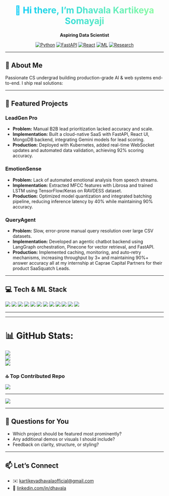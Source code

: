<div align="center">
  <h1 style="background: linear-gradient(90deg, #00C9FF, #92FE9D); -webkit-background-clip: text; color: transparent;">
    👋 Hi there, I’m Dhavala Kartikeya Somayaji
  </h1>
  <p><strong>Aspiring Data Scientist</strong></p>
  <p>
    <a href="#"><img src="https://img.shields.io/badge/Python-3776AB?style=flat&logo=python&logoColor=white" alt="Python"></a>
    <a href="#"><img src="https://img.shields.io/badge/FastAPI-009688?style=flat&logo=fastapi&logoColor=white" alt="FastAPI"></a>
    <a href="#"><img src="https://img.shields.io/badge/React-20232A?style=flat&logo=react&logoColor=61DAFB" alt="React"></a>
    <a href="#"><img src="https://img.shields.io/badge/ML-FF6F61?style=flat&logo=tensorflow&logoColor=white" alt="ML"></a>
    <a href="#"><img src="https://img.shields.io/badge/Research-6C63FF?style=flat&logo=arxiv&logoColor=white" alt="Research"></a>
  </p>
</div>

---

## 🔭 About Me  
Passionate CS undergrad building production-grade AI & web systems end-to-end. I ship real solutions:


---

## 🚀 Featured Projects  

### LeadGen Pro  
- **Problem:** Manual B2B lead prioritization lacked accuracy and scale.  
- **Implementation:** Built a cloud-native SaaS with FastAPI, React UI, MongoDB backend, integrating Gemini models for lead scoring.  
- **Production:** Deployed with Kubernetes, added real-time WebSocket updates and automated data validation, achieving 92% scoring accuracy.

### EmotionSense  
- **Problem:** Lack of automated emotional analysis from speech streams.  
- **Implementation:** Extracted MFCC features with Librosa and trained LSTM using TensorFlow/Keras on RAVDESS dataset.  
- **Production:** Optimized model quantization and integrated batching pipeline, reducing inference latency by 40% while maintaining 90% accuracy.

### QueryAgent  
- **Problem:** Slow, error-prone manual query resolution over large CSV datasets.  
- **Implementation:** Developed an agentic chatbot backend using LangGraph orchestration, Pinecone for vector retrieval, and FastAPI.  
- **Production:** Implemented caching, monitoring, and auto-retry mechanisms, increasing throughput by 3× and maintaining 90%+ answer accuracy all at my internship at Caprae Capital Partners for their product SaaSquatch Leads.

---

## 💻 Tech & ML Stack  
<p>
  <a href="#"><img src="https://img.shields.io/badge/Python-3776AB?style=flat&logo=python"></a>
  <a href="#"><img src="https://img.shields.io/badge/FastAPI-009688?style=flat&logo=fastapi"></a>
  <a href="#"><img src="https://img.shields.io/badge/React-20232A?style=flat&logo=react"></a>
  <a href="#"><img src="https://img.shields.io/badge/TensorFlow-FF6F61?style=flat&logo=tensorflow"></a>
  <a href="#"><img src="https://img.shields.io/badge/PyTorch-EE4C2C?style=flat&logo=pytorch"></a>
  <a href="#"><img src="https://img.shields.io/badge/Scikit--learn-F7931E?style=flat&logo=scikit-learn"></a>
  <a href="#"><img src="https://img.shields.io/badge/Pinecone-00C4CC?style=flat"></a>
  <a href="#"><img src="https://img.shields.io/badge/LangGraph-8D6EFF?style=flat"></a>
  <a href="#"><img src="https://img.shields.io/badge/Librosa-1D70B8?style=flat"></a>
  <a href="#"><img src="https://img.shields.io/badge/MongoDB-47A248?style=flat&logo=mongodb"></a>
  <a href="#"><img src="https://img.shields.io/badge/AWS-232F3E?style=flat&logo=amazonaws"></a>
  <a href="#"><img src="https://img.shields.io/badge/Kubernetes-326CE5?style=flat&logo=kubernetes"></a>
</p>

___
---
# 📊 GitHub Stats:
![](https://github-readme-stats.vercel.app/api?username=Knightkolla&theme=tokyonight&hide_border=false&include_all_commits=true&count_private=true)<br/>
![](https://nirzak-streak-stats.vercel.app/?user=Knightkolla&theme=tokyonight&hide_border=false)<br/>
![](https://github-readme-stats.vercel.app/api/top-langs/?username=Knightkolla&theme=tokyonight&hide_border=false&include_all_commits=true&count_private=true&layout=compact)

### 🔝 Top Contributed Repo
![](https://github-contributor-stats.vercel.app/api?username=Knightkolla&limit=5&theme=dark&combine_all_yearly_contributions=true)

---
[![](https://visitcount.itsvg.in/api?id=Knightkolla&icon=0&color=0)](https://visitcount.itsvg.in)
___
## 🤔 Questions for You  
- Which project should be featured most prominently?  
- Any additional demos or visuals I should include?  
- Feedback on clarity, structure, or styling?

---

## 📫 Let’s Connect  
- ✉️ kartikeyadhavalaofficial@gmail.com
- 🔗 [linkedin.com/in/dhavala](https://www.linkedin.com/in/dhavalakartikeyasomayaji/)  


